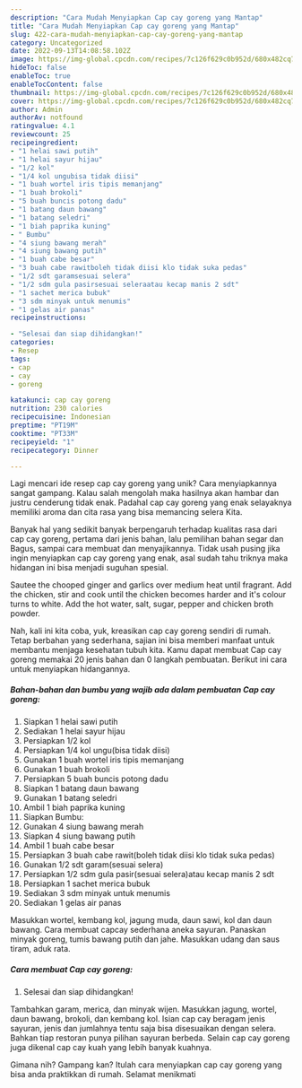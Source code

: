 ```yaml
---
description: "Cara Mudah Menyiapkan Cap cay goreng yang Mantap"
title: "Cara Mudah Menyiapkan Cap cay goreng yang Mantap"
slug: 422-cara-mudah-menyiapkan-cap-cay-goreng-yang-mantap
category: Uncategorized
date: 2022-09-13T14:08:58.102Z
image: https://img-global.cpcdn.com/recipes/7c126f629c0b952d/680x482cq70/cap-cay-goreng-foto-resep-utama.jpg
hideToc: false
enableToc: true
enableTocContent: false
thumbnail: https://img-global.cpcdn.com/recipes/7c126f629c0b952d/680x482cq70/cap-cay-goreng-foto-resep-utama.jpg
cover: https://img-global.cpcdn.com/recipes/7c126f629c0b952d/680x482cq70/cap-cay-goreng-foto-resep-utama.jpg
author: Admin
authorAv: notfound
ratingvalue: 4.1
reviewcount: 25
recipeingredient:
- "1 helai sawi putih"
- "1 helai sayur hijau"
- "1/2 kol"
- "1/4 kol ungubisa tidak diisi"
- "1 buah wortel iris tipis memanjang"
- "1 buah brokoli"
- "5 buah buncis potong dadu"
- "1 batang daun bawang"
- "1 batang seledri"
- "1 biah paprika kuning"
- " Bumbu"
- "4 siung bawang merah"
- "4 siung bawang putih"
- "1 buah cabe besar"
- "3 buah cabe rawitboleh tidak diisi klo tidak suka pedas"
- "1/2 sdt garamsesuai selera"
- "1/2 sdm gula pasirsesuai seleraatau kecap manis 2 sdt"
- "1 sachet merica bubuk"
- "3 sdm minyak untuk menumis"
- "1 gelas air panas"
recipeinstructions:

- "Selesai dan siap dihidangkan!"
categories:
- Resep
tags:
- cap
- cay
- goreng

katakunci: cap cay goreng 
nutrition: 230 calories
recipecuisine: Indonesian
preptime: "PT19M"
cooktime: "PT33M"
recipeyield: "1"
recipecategory: Dinner

---
```





Lagi mencari ide resep cap cay goreng yang unik? Cara menyiapkannya sangat gampang. Kalau salah mengolah maka hasilnya akan hambar dan justru cenderung tidak enak. Padahal cap cay goreng yang enak selayaknya memiliki aroma dan cita rasa yang bisa memancing selera Kita.





Banyak hal yang sedikit banyak berpengaruh terhadap kualitas rasa dari cap cay goreng, pertama dari jenis bahan, lalu pemilihan bahan segar dan Bagus, sampai cara membuat dan menyajikannya. Tidak usah pusing jika ingin menyiapkan cap cay goreng yang enak,      asal sudah tahu triknya maka hidangan ini bisa menjadi suguhan spesial.














Sautee the chooped ginger and garlics over medium heat until fragrant. Add the chicken, stir and cook until the chicken becomes harder and it&#39;s colour turns to white. Add the hot water, salt, sugar, pepper and chicken broth powder.






Nah, kali ini kita coba, yuk, kreasikan cap cay goreng sendiri di rumah. Tetap berbahan yang sederhana, sajian ini bisa memberi manfaat untuk membantu menjaga kesehatan tubuh kita. Kamu dapat membuat Cap cay goreng memakai 20 jenis bahan dan 0 langkah pembuatan. Berikut ini cara untuk menyiapkan hidangannya.

<!--inarticleads1-->

##### Bahan-bahan dan bumbu yang wajib ada dalam pembuatan Cap cay goreng:

1. Siapkan 1 helai sawi putih
1. Sediakan 1 helai sayur hijau
1. Persiapkan 1/2 kol
1. Persiapkan 1/4 kol ungu(bisa tidak diisi)
1. Gunakan 1 buah wortel iris tipis memanjang
1. Gunakan 1 buah brokoli
1. Persiapkan 5 buah buncis potong dadu
1. Siapkan 1 batang daun bawang
1. Gunakan 1 batang seledri
1. Ambil 1 biah paprika kuning
1. Siapkan  Bumbu:
1. Gunakan 4 siung bawang merah
1. Siapkan 4 siung bawang putih
1. Ambil 1 buah cabe besar
1. Persiapkan 3 buah cabe rawit(boleh tidak diisi klo tidak suka pedas)
1. Gunakan 1/2 sdt garam(sesuai selera)
1. Persiapkan 1/2 sdm gula pasir(sesuai selera)atau kecap manis 2 sdt
1. Persiapkan 1 sachet merica bubuk
1. Sediakan 3 sdm minyak untuk menumis
1. Sediakan 1 gelas air panas


Masukkan wortel, kembang kol, jagung muda, daun sawi, kol dan daun bawang. Cara membuat capcay sederhana aneka sayuran. Panaskan minyak goreng, tumis bawang putih dan jahe. Masukkan udang dan saus tiram, aduk rata. 

<!--inarticleads2-->

##### Cara membuat Cap cay goreng:


1. Selesai dan siap dihidangkan!

Tambahkan garam, merica, dan minyak wijen. Masukkan jagung, wortel, daun bawang, brokoli, dan kembang kol. Isian cap cay beragam jenis sayuran, jenis dan jumlahnya tentu saja bisa disesuaikan dengan selera. Bahkan tiap restoran punya pilihan sayuran berbeda. Selain cap cay goreng juga dikenal cap cay kuah yang lebih banyak kuahnya. 

Gimana nih? Gampang kan? Itulah cara menyiapkan cap cay goreng yang bisa anda praktikkan di rumah. Selamat menikmati

